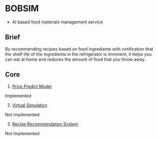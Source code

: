 # BOBSIM
- AI based food materials management service
## Brief
By recommending recipes based on food ingredients with notification that the shelf life of the ingredients in the refrigerator is imminent, it helps you can eat at home and reduces the amount of food that you throw away.
## Core
1. [Price Predict Model](https://www.notion.so/Brief-ENG-cf5b60d46cc1433db1264bdde8f977bf)

Implemented

2. [Virtual Simulation](https://github.com/meowpunch/production-bobsim-python) 

Not implemented

3. [Recipe Recommendation System](https://github.com/meowpunch/production-bobsim-python)

Not Implemented
